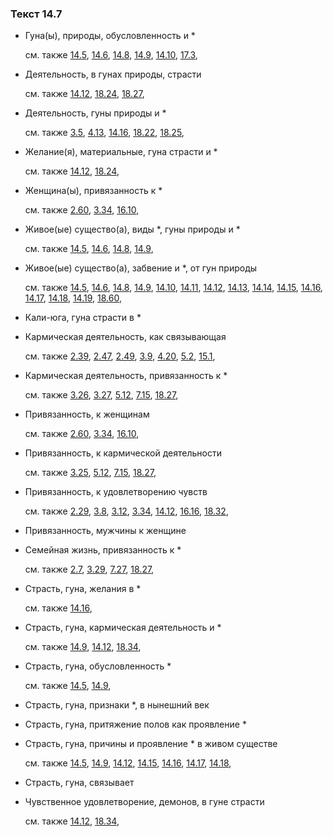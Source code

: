 ### Текст 14.7
	
- Гуна(ы), природы, обусловленность и \*

	см. также  [14.5](../14/1405.md),  [14.6](../14/1406.md),  [14.8](../14/1408.md),  [14.9](../14/1409.md),  [14.10](../14/1410.md),  [17.3](../17/1703.md), 
	
- Деятельность, в гунах природы, страсти

	см. также  [14.12](../14/1412.md),  [18.24](../18/1824.md),  [18.27](../18/1827.md), 
	
- Деятельность, гуны природы и \*

	см. также  [3.5](../03/0305.md),  [4.13](../04/0413.md),  [14.16](../14/1416.md),  [18.22](../18/1822.md),  [18.25](../18/1825.md), 
	
- Желание(я), материальные, гуна страсти и \*

	см. также  [14.12](../14/1412.md),  [18.24](../18/1824.md), 
	
- Женщина(ы), привязанность к \*

	см. также  [2.60](../02/0260.md),  [3.34](../03/0334.md),  [16.10](../16/1610.md), 
	
- Живое(ые) существо(а), виды \*, гуны природы и \*

	см. также  [14.5](../14/1405.md),  [14.6](../14/1406.md),  [14.8](../14/1408.md),  [14.9](../14/1409.md), 
	
- Живое(ые) существо(а), забвение и \*, от гун природы

	см. также  [14.5](../14/1405.md),  [14.6](../14/1406.md),  [14.8](../14/1408.md),  [14.9](../14/1409.md),  [14.10](../14/1410.md),  [14.11](../14/1411.md),  [14.12](../14/1412.md),  [14.13](../14/1413.md),  [14.14](../14/1414.md),  [14.15](../14/1415.md),  [14.16](../14/1416.md),  [14.17](../14/1417.md),  [14.18](../14/1418.md),  [14.19](../14/1419.md),  [18.60](../18/1860.md), 
	
- Кали-юга, гуна страсти в \*

	
- Кармическая деятельность, как связывающая

	см. также  [2.39](../02/0239.md),  [2.47](../02/0247.md),  [2.49](../02/0249.md),  [3.9](../03/0309.md),  [4.20](../04/0420.md),  [5.2](../05/0502.md),  [15.1](../15/1501.md), 
	
- Кармическая деятельность, привязанность к \*

	см. также  [3.26](../03/0326.md),  [3.27](../03/0327.md),  [5.12](../05/0512.md),  [7.15](../07/0715.md),  [18.27](../18/1827.md), 
	
- Привязанность, к женщинам

	см. также  [2.60](../02/0260.md),  [3.34](../03/0334.md),  [16.10](../16/1610.md), 
	
- Привязанность, к кармической деятельности

	см. также  [3.25](../03/0325.md),  [5.12](../05/0512.md),  [7.15](../07/0715.md),  [18.27](../18/1827.md), 
	
- Привязанность, к удовлетворению чувств

	см. также  [2.29](../02/0229.md),  [3.8](../03/0308.md),  [3.12](../03/0312.md),  [3.34](../03/0334.md),  [14.12](../14/1412.md),  [16.16](../16/1616.md),  [18.32](../18/1832.md), 
	
- Привязанность, мужчины к женщине

	
- Семейная жизнь, привязанность к \*

	см. также  [2.7](../02/0207.md),  [3.29](../03/0329.md),  [7.27](../07/0727.md),  [18.27](../18/1827.md), 
	
- Страсть, гуна, желания в \*

	см. также  [14.16](../14/1416.md), 
	
- Страсть, гуна, кармическая деятельность и \*

	см. также  [14.9](../14/1409.md),  [14.12](../14/1412.md),  [18.34](../18/1834.md), 
	
- Страсть, гуна, обусловленность \*

	см. также  [14.5](../14/1405.md),  [14.9](../14/1409.md), 
	
- Страсть, гуна, признаки \*, в нынешний век

	
- Страсть, гуна, притяжение полов как проявление \*

	
- Страсть, гуна, причины и проявление \* в живом существе

	см. также  [14.5](../14/1405.md),  [14.9](../14/1409.md),  [14.12](../14/1412.md),  [14.15](../14/1415.md),  [14.16](../14/1416.md),  [14.17](../14/1417.md),  [14.18](../14/1418.md), 
	
- Страсть, гуна, связывает

	
- Чувственное удовлетворение, демонов, в гуне страсти

	см. также  [14.12](../14/1412.md),  [18.34](../18/1834.md), 

